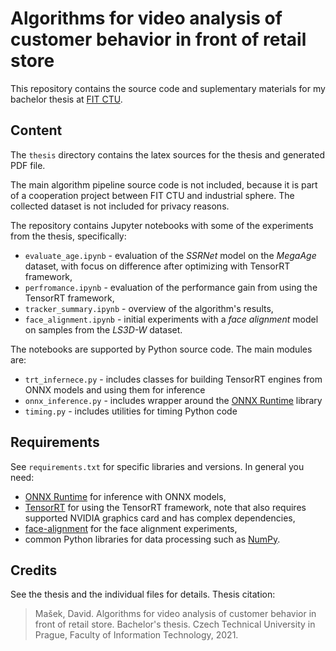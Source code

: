 # Algorithms for video analysis of customer behavior in front of retail store

This repository contains the source code and suplementary materials for my bachelor thesis at [FIT CTU](https://fit.cvut.cz/).

## Content

The `thesis` directory contains the latex sources for the thesis and generated PDF file.

The main algorithm pipeline source code is not included, because it is part of a cooperation project between FIT CTU and industrial sphere. The collected dataset is not included for privacy reasons.

The repository contains Jupyter notebooks with some of the experiments from the thesis, specifically:

- `evaluate_age.ipynb` - evaluation of the *SSRNet* model on the *MegaAge* dataset, with focus on difference after optimizing with TensorRT framework,
- `perfromance.ipynb` - evaluation of the performance gain from using the TensorRT framework,
- `tracker_summary.ipynb` - overview of the algorithm's results,
- `face_alignment.ipynb` - initial experiments with a *face alignment* model on samples from the *LS3D-W* dataset.

The notebooks are supported by Python source code. The main modules are:

- `trt_infernece.py` - includes classes for building TensorRT engines from ONNX models and using them for inference
- `onnx_inference.py` - includes wrapper around the [ONNX Runtime](https://www.onnxruntime.ai/) library
- `timing.py` - includes utilities for timing Python code


## Requirements

See `requirements.txt` for specific libraries and versions. In general you need:
- [ONNX Runtime](https://www.onnxruntime.ai) for inference with ONNX models,
- [TensorRT](https://docs.nvidia.com/deeplearning/tensorrt/install-guide/index.html) for using the TensorRT framework, note that also requires supported NVIDIA graphics card and has complex dependencies,
- [face-alignment](https://github.com/1adrianb/face-alignment) for the face alignment experiments,
- common Python libraries for data processing such as [NumPy](https://numpy.org/).

## Credits

See the thesis and the individual files for details. Thesis citation:

> Mašek, David. Algorithms for video analysis of customer behavior in front of retail store.  Bachelor's thesis.  Czech Technical University in Prague, Faculty of Information Technology, 2021.